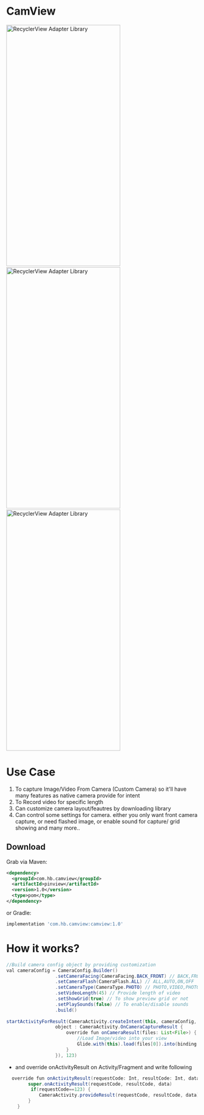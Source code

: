 # CamView

<img alt="RecyclerView Adapter Library" src="https://github.com/mkrupal09/CamView/blob/master/demo.JPEG" width = "300" height = "633"/>&nbsp;<img alt="RecyclerView Adapter Library" src="https://github.com/mkrupal09/CamView/blob/master/capture.JPEG" width="300" height = "633"/>&nbsp;<img alt="RecyclerView Adapter Library" src="https://github.com/mkrupal09/CamView/blob/master/preview.JPEG" width="300" height="633">
  
# Use Case
1. To capture Image/Video From Camera (Custom Camera) so it'll have many features as native camera provide for intent
2. To Record video for specific length
3. Can customize camera layout/feautres by downloading library
4. Can control some settings for camera. either you only want front camera capture, or need flashed image, or enable sound for capture/ grid showing and many more..

Download
--------

Grab via Maven:
```xml
<dependency>
  <groupId>com.hb.camview</groupId>
  <artifactId>pinview</artifactId>
  <version>1.0</version>
  <type>pom</type>
</dependency>
```
or Gradle:
```groovy
implementation 'com.hb.camview:camview:1.0'
```

# How it works?
  ```java
  //Build camera config object by providing customization
  val cameraConfig = CameraConfig.Builder()
                    .setCameraFacing(CameraFacing.BACK_FRONT) // BACK,FRONT,BACK_FRONT
                    .setCameraFlash(CameraFlash.ALL) // ALL,AUTO,ON,OFF
                    .setCameraType(CameraType.PHOTO) // PHOTO,VIDEO,PHOTO_VIDEO
                    .setVideoLength(45) // Provide length of video
                    .setShowGrid(true) // To show preview grid or not
                    .setPlaySounds(false) // To enable/disable sounds
                    .build()
                    
startActivityForResult(CameraActivity.createIntent(this, cameraConfig,
                    object : CameraActivity.OnCameraCaptureResult {
                        override fun onCameraResult(files: List<File>) {
                            //Load Image/video into your view
                            Glide.with(this).load(files[0]).into(binding.ivImagePick)
                        }
                    }), 123)
```
  
  - and override onActivityResult on Activity/Fragment and write following

```java
  override fun onActivityResult(requestCode: Int, resultCode: Int, data: Intent?) {
        super.onActivityResult(requestCode, resultCode, data)
         if(requestCode==123) {
            CameraActivity.provideResult(requestCode, resultCode, data)
        }
    }
```
